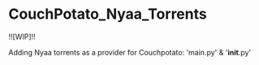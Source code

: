 CouchPotato_Nyaa_Torrents
=========================

!![WIP]!!

Adding Nyaa torrents as a provider for Couchpotato: 'main.py' &amp; '__init__.py'
